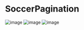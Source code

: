 # SoccerPagination
![image](https://github.com/user-attachments/assets/30f6ecd6-9582-4723-97d0-0e90b0404105)
![image](https://github.com/user-attachments/assets/03c64f68-7dcd-4d8f-bb8e-2da75e89afec)
![image](https://github.com/user-attachments/assets/52fb8701-fdac-4463-b7b2-699047a85b0f)
